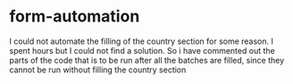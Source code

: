 # form-automation

I could not automate the filling of the country section for some reason. I spent hours but I could not find a solution.
So i have commented out the parts of the code that is to be run after all the batches are filled, since they cannot be run without filling the country section
